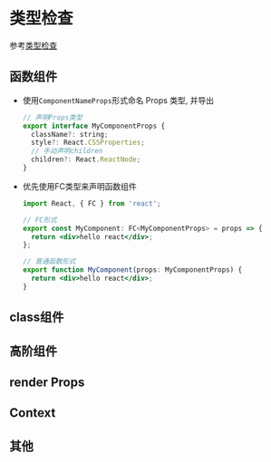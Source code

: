 # 类型检查

参考[类型检查](https://juejin.im/post/5cd7f2c4e51d453a7d63b715)

## 函数组件
- 使用`ComponentNameProps`形式命名 Props 类型, 并导出
  ```jsx
  // 声明Props类型
  export interface MyComponentProps {
    className?: string;
    style?: React.CSSProperties;
    // 手动声明children
    children?: React.ReactNode;
  }
  ```
- 优先使用FC类型来声明函数组件
  ```jsx
  import React, { FC } from 'react';

  // FC形式
  export const MyComponent: FC<MyComponentProps> = props => {
    return <div>hello react</div>;
  };

  // 普通函数形式
  export function MyComponent(props: MyComponentProps) {
    return <div>hello react</div>;
  }
  ```




## class组件


## 高阶组件


## render Props


## Context


## 其他


